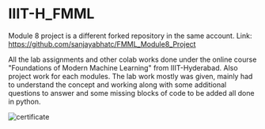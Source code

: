 # IIIT-H_FMML
Module 8 project is a different forked repository in the same account.
Link: https://github.com/sanjayabhatc/FMML_Module8_Project

All the lab assignments and other colab works done under the online course "Foundations of Modern Machine Learning" from IIIT-Hyderabad.
Also project work for each modules.
The lab work mostly was given, mainly had to understand the concept and working along with some additional questions to answer and some missing blocks of code to be added all done in python.

![certificate](https://github.com/sanjayabhatc/iiith_ml/assets/91958367/0a131192-8152-4646-8d28-be71c9cc550a)
